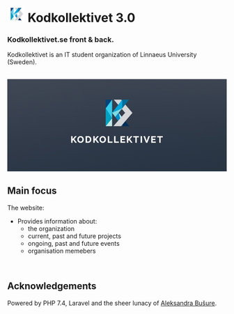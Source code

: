 # <img src="./resources/img/git/logo.svg" style="width: 40px;"> Kodkollektivet 3.0

### Kodkollektivet.se front & back.

Kodkollektivet is an IT student organization of Linnaeus University (Sweden).
<br>
<br>

![image](./resources/img/git/logo-bg.jpg)

## Main focus

The website:
- Provides information about:
  - the organization
  - current, past and future projects
  - ongoing, past and future events
  - organisation memebers
<br>
 

 ## Acknowledgements
 
Powered by PHP 7.4, Laravel and the sheer lunacy of <a href="https://github.com/confidentlyDumb" target="_blank">Aleksandra Bušure</a>.